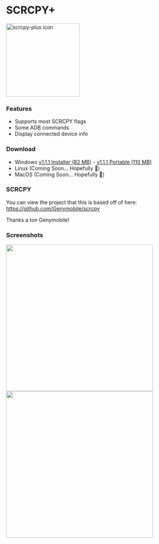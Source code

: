# SCRCPY+

<img src="https://github.com/Frontesque/scrcpy-plus/raw/main/icons/SCRCPY%2B.png" alt="scrcpy-plus icon" width="200"/>

### Features
- Supports most SCRCPY flags
- Some ADB commands
- Display connected device info

### Download
- Windows [v1.1.1 Installer (82 MB)](https://github.com/Frontesque/scrcpy-plus/releases/download/1.1.1/scrcpy-plus-1.1.1-installer-win-x64.exe) - [v1.1.1 Portable (110 MB)](https://github.com/Frontesque/scrcpy-plus/releases/download/1.1.1/scrcpy-plus-1.1.1-portable-win-x64.zip)
- Linux (Coming Soon... Hopefully 🤞)
- MacOS (Coming Soon... Hopefully 🤞)

### SCRCPY
You can view the project that this is based off of here:
https://github.com/Genymobile/scrcpy

Thanks a ton Genymobile!

### Screenshots
<img src="https://legacy.celeste.photos/uploads/ee556ec1-7ac3-44ea-a1f0-541667d58879/kZM9uBcA.png" height="400" />
<img src="https://legacy.celeste.photos/uploads/ee556ec1-7ac3-44ea-a1f0-541667d58879/kl7zZbQM.png" height="400" />
